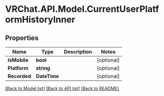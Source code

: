 # VRChat.API.Model.CurrentUserPlatformHistoryInner

## Properties

Name | Type | Description | Notes
------------ | ------------- | ------------- | -------------
**IsMobile** | **bool** |  | [optional] 
**Platform** | **string** |  | [optional] 
**Recorded** | **DateTime** |  | [optional] 

[[Back to Model list]](../README.md#documentation-for-models) [[Back to API list]](../README.md#documentation-for-api-endpoints) [[Back to README]](../README.md)

